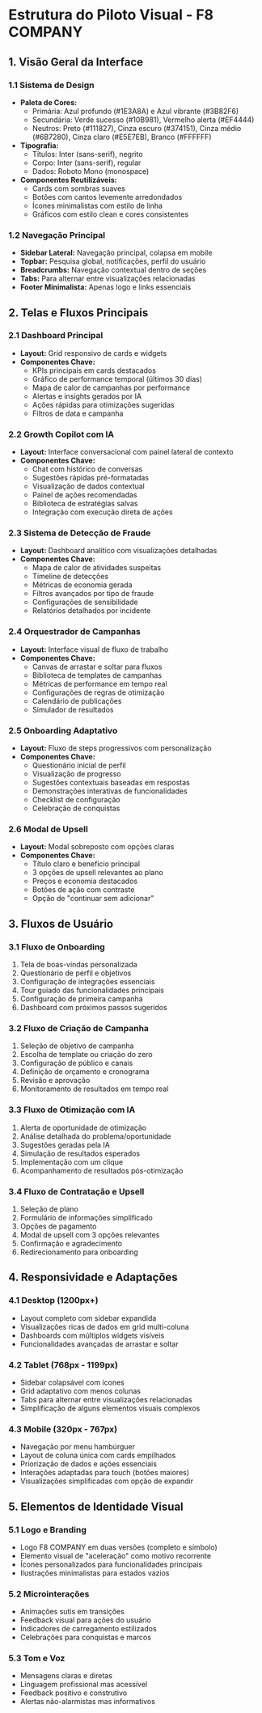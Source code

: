 # Estrutura do Piloto Visual - F8 COMPANY

## 1. Visão Geral da Interface

### 1.1 Sistema de Design
- **Paleta de Cores:** 
  - Primária: Azul profundo (#1E3A8A) e Azul vibrante (#3B82F6)
  - Secundária: Verde sucesso (#10B981), Vermelho alerta (#EF4444)
  - Neutros: Preto (#111827), Cinza escuro (#374151), Cinza médio (#6B7280), Cinza claro (#E5E7EB), Branco (#FFFFFF)
- **Tipografia:**
  - Títulos: Inter (sans-serif), negrito
  - Corpo: Inter (sans-serif), regular
  - Dados: Roboto Mono (monospace)
- **Componentes Reutilizáveis:**
  - Cards com sombras suaves
  - Botões com cantos levemente arredondados
  - Ícones minimalistas com estilo de linha
  - Gráficos com estilo clean e cores consistentes

### 1.2 Navegação Principal
- **Sidebar Lateral:** Navegação principal, colapsa em mobile
- **Topbar:** Pesquisa global, notificações, perfil do usuário
- **Breadcrumbs:** Navegação contextual dentro de seções
- **Tabs:** Para alternar entre visualizações relacionadas
- **Footer Minimalista:** Apenas logo e links essenciais

## 2. Telas e Fluxos Principais

### 2.1 Dashboard Principal
- **Layout:** Grid responsivo de cards e widgets
- **Componentes Chave:**
  - KPIs principais em cards destacados
  - Gráfico de performance temporal (últimos 30 dias)
  - Mapa de calor de campanhas por performance
  - Alertas e insights gerados por IA
  - Ações rápidas para otimizações sugeridas
  - Filtros de data e campanha

### 2.2 Growth Copilot com IA
- **Layout:** Interface conversacional com painel lateral de contexto
- **Componentes Chave:**
  - Chat com histórico de conversas
  - Sugestões rápidas pré-formatadas
  - Visualização de dados contextual
  - Painel de ações recomendadas
  - Biblioteca de estratégias salvas
  - Integração com execução direta de ações

### 2.3 Sistema de Detecção de Fraude
- **Layout:** Dashboard analítico com visualizações detalhadas
- **Componentes Chave:**
  - Mapa de calor de atividades suspeitas
  - Timeline de detecções
  - Métricas de economia gerada
  - Filtros avançados por tipo de fraude
  - Configurações de sensibilidade
  - Relatórios detalhados por incidente

### 2.4 Orquestrador de Campanhas
- **Layout:** Interface visual de fluxo de trabalho
- **Componentes Chave:**
  - Canvas de arrastar e soltar para fluxos
  - Biblioteca de templates de campanhas
  - Métricas de performance em tempo real
  - Configurações de regras de otimização
  - Calendário de publicações
  - Simulador de resultados

### 2.5 Onboarding Adaptativo
- **Layout:** Fluxo de steps progressivos com personalização
- **Componentes Chave:**
  - Questionário inicial de perfil
  - Visualização de progresso
  - Sugestões contextuais baseadas em respostas
  - Demonstrações interativas de funcionalidades
  - Checklist de configuração
  - Celebração de conquistas

### 2.6 Modal de Upsell
- **Layout:** Modal sobreposto com opções claras
- **Componentes Chave:**
  - Título claro e benefício principal
  - 3 opções de upsell relevantes ao plano
  - Preços e economia destacados
  - Botões de ação com contraste
  - Opção de "continuar sem adicionar"

## 3. Fluxos de Usuário

### 3.1 Fluxo de Onboarding
1. Tela de boas-vindas personalizada
2. Questionário de perfil e objetivos
3. Configuração de integrações essenciais
4. Tour guiado das funcionalidades principais
5. Configuração de primeira campanha
6. Dashboard com próximos passos sugeridos

### 3.2 Fluxo de Criação de Campanha
1. Seleção de objetivo de campanha
2. Escolha de template ou criação do zero
3. Configuração de público e canais
4. Definição de orçamento e cronograma
5. Revisão e aprovação
6. Monitoramento de resultados em tempo real

### 3.3 Fluxo de Otimização com IA
1. Alerta de oportunidade de otimização
2. Análise detalhada do problema/oportunidade
3. Sugestões geradas pela IA
4. Simulação de resultados esperados
5. Implementação com um clique
6. Acompanhamento de resultados pós-otimização

### 3.4 Fluxo de Contratação e Upsell
1. Seleção de plano
2. Formulário de informações simplificado
3. Opções de pagamento
4. Modal de upsell com 3 opções relevantes
5. Confirmação e agradecimento
6. Redirecionamento para onboarding

## 4. Responsividade e Adaptações

### 4.1 Desktop (1200px+)
- Layout completo com sidebar expandida
- Visualizações ricas de dados em grid multi-coluna
- Dashboards com múltiplos widgets visíveis
- Funcionalidades avançadas de arrastar e soltar

### 4.2 Tablet (768px - 1199px)
- Sidebar colapsável com ícones
- Grid adaptativo com menos colunas
- Tabs para alternar entre visualizações relacionadas
- Simplificação de alguns elementos visuais complexos

### 4.3 Mobile (320px - 767px)
- Navegação por menu hambúrguer
- Layout de coluna única com cards empilhados
- Priorização de dados e ações essenciais
- Interações adaptadas para touch (botões maiores)
- Visualizações simplificadas com opção de expandir

## 5. Elementos de Identidade Visual

### 5.1 Logo e Branding
- Logo F8 COMPANY em duas versões (completo e símbolo)
- Elemento visual de "aceleração" como motivo recorrente
- Ícones personalizados para funcionalidades principais
- Ilustrações minimalistas para estados vazios

### 5.2 Microinterações
- Animações sutis em transições
- Feedback visual para ações do usuário
- Indicadores de carregamento estilizados
- Celebrações para conquistas e marcos

### 5.3 Tom e Voz
- Mensagens claras e diretas
- Linguagem profissional mas acessível
- Feedback positivo e construtivo
- Alertas não-alarmistas mas informativos
